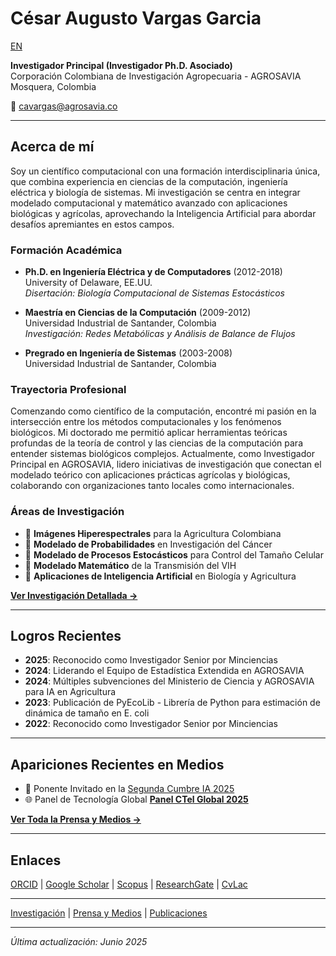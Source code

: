 # César Augusto Vargas Garcia

[EN](/index)

**Investigador Principal (Investigador Ph.D. Asociado)**  
Corporación Colombiana de Investigación Agropecuaria - AGROSAVIA  
Mosquera, Colombia

📧 cavargas@agrosavia.co

---

## Acerca de mí

Soy un científico computacional con una formación interdisciplinaria única, que combina experiencia en ciencias de la computación, ingeniería eléctrica y biología de sistemas. Mi investigación se centra en integrar modelado computacional y matemático avanzado con aplicaciones biológicas y agrícolas, aprovechando la Inteligencia Artificial para abordar desafíos apremiantes en estos campos.

### Formación Académica

- **Ph.D. en Ingeniería Eléctrica y de Computadores** (2012-2018)  
  University of Delaware, EE.UU.  
  *Disertación: Biología Computacional de Sistemas Estocásticos*

- **Maestría en Ciencias de la Computación** (2009-2012)  
  Universidad Industrial de Santander, Colombia  
  *Investigación: Redes Metabólicas y Análisis de Balance de Flujos*

- **Pregrado en Ingeniería de Sistemas** (2003-2008)  
  Universidad Industrial de Santander, Colombia  

### Trayectoria Profesional

Comenzando como científico de la computación, encontré mi pasión en la intersección entre los métodos computacionales y los fenómenos biológicos. Mi doctorado me permitió aplicar herramientas teóricas profundas de la teoría de control y las ciencias de la computación para entender sistemas biológicos complejos. Actualmente, como Investigador Principal en AGROSAVIA, lidero iniciativas de investigación que conectan el modelado teórico con aplicaciones prácticas agrícolas y biológicas, colaborando con organizaciones tanto locales como internacionales.

### Áreas de Investigación

- 🌾 **Imágenes Hiperespectrales** para la Agricultura Colombiana
- 🔬 **Modelado de Probabilidades** en Investigación del Cáncer  
- 🧬 **Modelado de Procesos Estocásticos** para Control del Tamaño Celular
- 🦠 **Modelado Matemático** de la Transmisión del VIH
- 🤖 **Aplicaciones de Inteligencia Artificial** en Biología y Agricultura

[**Ver Investigación Detallada →**](/research)

---

## Logros Recientes

- **2025**: Reconocido como Investigador Senior por Minciencias
- **2024**: Liderando el Equipo de Estadística Extendida en AGROSAVIA
- **2024**: Múltiples subvenciones del Ministerio de Ciencia y AGROSAVIA para IA en Agricultura
- **2023**: Publicación de PyEcoLib - Librería de Python para estimación de dinámica de tamaño en E. coli
- **2022**: Reconocido como Investigador Senior por Minciencias

---

## Apariciones Recientes en Medios

- 🤖 Ponente Invitado en la [Segunda Cumbre IA 2025](https://www.youtube.com/live/ICp1CzuR4cw?si=3k8in5BS7l1JgP6_&t=11517)
- 🌐 Panel de Tecnología Global [**Panel CTel Global 2025**](https://www.youtube.com/live/3RLQ2u-fBzU?si=skdShT5GwvPa7Rih&t=1715)

[**Ver Toda la Prensa y Medios →**](/press)

---

## Enlaces

[ORCID](http://orcid.org/0000-0002-4286-8882) | [Google Scholar](https://scholar.google.com/citations?user=csX8l60AAAAJ&hl=en) | [Scopus](https://www.scopus.com/authid/detail.uri?authorId=56423559600) | [ResearchGate](https://www.researchgate.net/profile/Cesar_Vargas-Garcia) | [CvLac](https://scienti.minciencias.gov.co/cvlac/visualizador/generarCurriculoCv.do?cod_rh=0000749931)

---

[Investigación](/research) | [Prensa y Medios](/press) | [Publicaciones](/publications)

---


*Última actualización: Junio 2025*

<!-- Google Analytics -->
<script async src="https://www.googletagmanager.com/gtag/js?id=G-TTCHWXFBEG"></script>
<script>
  window.dataLayer = window.dataLayer || [];
  function gtag(){dataLayer.push(arguments);}
  gtag('js', new Date());
  gtag('config', 'G-TTCHWXFBEG');
</script>
